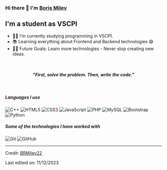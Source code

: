 ### Hi there 👋 I'm [Boris Milev](https://github.com/BRMilev22)

## I'm a student as VSCPI

- 👨‍💻 I’m currently studying programming in VSCPI.
- 📚 Learning everything about Frontend and Backend technologies 😅
- 💪🏼 Future Goals: Learn more technologies - Never stop creating new ideas.
<br>
<p>
  <h4 align="center"><b><i>"First, solve the problem. Then, write the code."</i></b></h4>
</p>
<br>

##### Languages I use

![C++](https://img.shields.io/badge/c++-%2300599C.svg?style=for-the-badge&logo=c%2B%2B&logoColor=white)
![HTML5](https://img.shields.io/badge/html5-%23E34F26.svg?style=for-the-badge&logo=html5&logoColor=white)
![CSS3](https://img.shields.io/badge/css3-%231572B6.svg?style=for-the-badge&logo=css3&logoColor=white)
![JavaScript](https://img.shields.io/badge/javascript-%23323330.svg?style=for-the-badge&logo=javascript&logoColor=%23F7DF1E)
![PHP](https://img.shields.io/badge/php-%23777BB4.svg?style=for-the-badge&logo=php&logoColor=white)
![MySQL](https://img.shields.io/badge/mysql-%2300f.svg?style=for-the-badge&logo=mysql&logoColor=white)
![Bootstrap](https://img.shields.io/badge/bootstrap-%238511FA.svg?style=for-the-badge&logo=bootstrap&logoColor=white)
![Python](https://img.shields.io/badge/python-3670A0?style=for-the-badge&logo=python&logoColor=ffdd54)

##### Some of the technologies I have worked with

![Git](https://img.shields.io/badge/git-%23F05033.svg?style=for-the-badge&logo=git&logoColor=white)
![GitHub](https://img.shields.io/badge/github-%23121011.svg?style=for-the-badge&logo=github&logoColor=white)
<br/>

---

Credit: [BRMilev22](https://github.com/BRMilev22)

Last edited on: 11/12/2023
